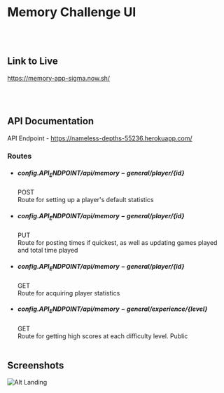Memory Challenge UI
======================

   <br />
   <br />
   
Link to Live
------------
https://memory-app-sigma.now.sh/   

   <br />
   <br />
   
API Documentation
-----------------
API Endpoint - https://nameless-depths-55236.herokuapp.com/


  ### Routes ###


  * ##### ${config.API_ENDPOINT}/api/memory-general/player/${id}
    POST   <br />
    Route for setting up a player's default statistics
  
  * ##### ${config.API_ENDPOINT}/api/memory-general/player/${id}
    PUT   <br />
    Route for posting times if quickest, as well as updating games played and total time played
  
  * ##### ${config.API_ENDPOINT}/api/memory-general/player/${id}
    GET   <br />
    Route for acquiring player statistics
  
  * ##### ${config.API_ENDPOINT}/api/memory-general/experience/${level}
    GET   <br />
    Route for getting high scores at each difficulty level. Public 
       <br />
       <br />
       
   
   Screenshots
   -----------
   ![Alt Landing](~/Home/Desktop/001.png)
